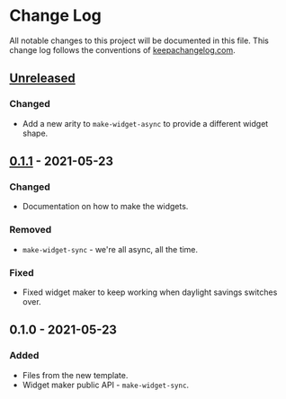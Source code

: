 # Change Log
All notable changes to this project will be documented in this file. This change log follows the conventions of [keepachangelog.com](http://keepachangelog.com/).

## [Unreleased]
### Changed
- Add a new arity to `make-widget-async` to provide a different widget shape.

## [0.1.1] - 2021-05-23
### Changed
- Documentation on how to make the widgets.

### Removed
- `make-widget-sync` - we're all async, all the time.

### Fixed
- Fixed widget maker to keep working when daylight savings switches over.

## 0.1.0 - 2021-05-23
### Added
- Files from the new template.
- Widget maker public API - `make-widget-sync`.

[Unreleased]: https://github.com/your-name/clojure-pedestal-mongo/compare/0.1.1...HEAD
[0.1.1]: https://github.com/your-name/clojure-pedestal-mongo/compare/0.1.0...0.1.1
